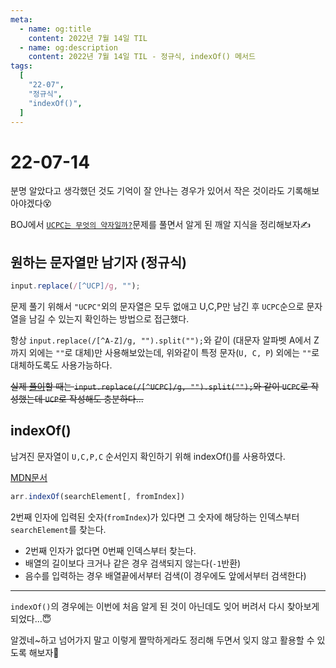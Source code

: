 ```yaml
---
meta:
  - name: og:title
    content: 2022년 7월 14일 TIL
  - name: og:description
    content: 2022년 7월 14일 TIL - 정규식, indexOf() 메서드
tags:
  [
    "22-07",
    "정규식",
    "indexOf()",
  ]
---
```


# 22-07-14

분명 알았다고 생각했던 것도 기억이 잘 안나는 경우가 있어서 작은 것이라도 기록해보아야겠다😵

BOJ에서 [`UCPC는 무엇의 약자일까?`](https://www.acmicpc.net/problem/15904)문제를 풀면서 알게 된 깨알 지식을 정리해보자✍

## 원하는 문자열만 남기자 (정규식)

```js
input.replace(/[^UCP]/g, "");
```

문제 풀기 위해서 `"UCPC"`외의 문자열은 모두 없애고 U,C,P만 남긴 후 `UCPC`순으로 문자열을 남길 수 있는지 확인하는 방법으로 접근했다.

항상 `input.replace(/[^A-Z]/g, "").split("");`와 같이 (대문자 알파벳 A에서 Z까지 외에는 `""`로 대체)만 사용해보았는데,
위와같이 특정 문자(`U, C, P`) 외에는 `""`로 대체하도록도 사용가능하다.

~~실제 [풀이](https://github.com/BB-choi/learn-algorithm/commit/e0b5b33a306c21ee6f7e5c80c5ef15ea99006238)할 때는 `input.replace(/[^UCPC]/g, "").split("");`와 같이 `UCPC`로 작성했는데 `UCP`로 작성해도 충분하다...~~

## indexOf()

남겨진 문자열이 `U,C,P,C` 순서인지 확인하기 위해 indexOf()를 사용하였다.

[MDN문서](https://developer.mozilla.org/ko/docs/Web/JavaScript/Reference/Global_Objects/Array/indexOf)

```js
arr.indexOf(searchElement[, fromIndex])
```

2번째 인자에 입력된 숫자(`fromIndex`)가 있다면 그 숫자에 해당하는 인덱스부터 `searchElement`를 찾는다.

- 2번째 인자가 없다면 0번째 인덱스부터 찾는다.
- 배열의 길이보다 크거나 같은 경우 검색되지 않는다(`-1`반환)
- 음수를 입력하는 경우 배열끝에서부터 검색(이 경우에도 앞에서부터 검색한다)

---

`indexOf()`의 경우에는 이번에 처음 알게 된 것이 아닌데도 잊어 버려서 다시 찾아보게 되었다...😇

알겠네~하고 넘어가지 말고 이렇게 짤막하게라도 정리해 두면서 잊지 않고 활용할 수 있도록 해보자💪
